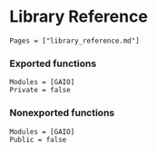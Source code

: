 # Library Reference

```@index
Pages = ["library_reference.md"]
```

### Exported functions

```@autodocs
Modules = [GAIO]
Private = false
```

### Nonexported functions

```@autodocs
Modules = [GAIO]
Public = false
```
